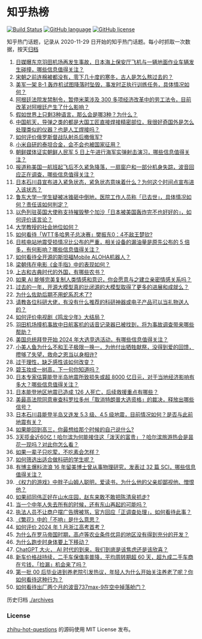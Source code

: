 # 知乎热榜
[![Build Status](https://github.com/ToWeLong/zhihu-hot-questions/workflows/CI/badge.svg)](https://github.com/ToWeLong/zhihu-hot-questions/actions)
[![GitHub language](https://img.shields.io/badge/language-golang-orange.svg)](https://golang.org/)
[![GitHub license](https://img.shields.io/github/license/ToWeLong/zhihu-hot-questions)](https://github.com/ToWeLong/zhihu-hot-questions/blob/main/LICENSE)

知乎热门话题，记录从 2020-11-29 日开始的知乎热门话题。每小时抓取一次数据，按天[归档](./archives)

<!-- BEGIN -->

1. [日媒曝东京羽田机场再发生事故，日本海上保安厅飞机与一辆地面作业车辆发生碰撞，哪些信息值得关注？](https://www.zhihu.com/question/638372908)
1. [宋朝之前连棉被都没有，零下几十度的寒冬，古人是怎么熬过去的？](https://www.zhihu.com/question/637934776)
1. [美军一架 B-1 轰炸机试图降落时坠毁，事发时正执行训练任务，具体情况如何？](https://www.zhihu.com/question/638173238)
1. [阿根廷法院发禁制令，暂停米莱涉及 300 多项经济改革中的劳工法令，目前改革对阿根廷产生了什么影响？](https://www.zhihu.com/question/638179240)
1. [假如世界上只剩3种语言，那么会是哪3种？为什么？](https://www.zhihu.com/question/20209032)
1. [中国航天，导弹之类的都是大国工匠直接焊接精密部位，我很好奇国外是怎么处理类似的仪器？也是人工焊接吗？](https://www.zhihu.com/question/624526537)
1. [如何评价俄罗斯督战队射杀后撤俄军?](https://www.zhihu.com/question/637801267)
1. [小米自研的泰坦合金，会不会也被国家征用？](https://www.zhihu.com/question/637522115)
1. [朝鲜媒体证实朝鲜人民军 5 日上午进行海军实弹射击演习，哪些信息值得关注？](https://www.zhihu.com/question/638216583)
1. [报道称美国一航班起飞后不久紧急降落，一扇窗户和一部分机身失踪，波音回应正在调查，哪些信息值得关注？](https://www.zhihu.com/question/638355271)
1. [日本石川县宣布进入紧急状态，紧急状态意味着什么？为何这个时间点宣布进入该状态？](https://www.zhihu.com/question/638375495)
1. [鲁东大学一学生疑被冰锥砸中倒地，医院工作人员称「已去世」，具体情况如何？责任该如何判定？](https://www.zhihu.com/question/638355600)
1. [以色列驻英国大使称支持摧毁整个加沙「日本被美国轰炸完不也好好的」，如何评价该言论？](https://www.zhihu.com/question/638336701)
1. [大学教授的社会地位如何？](https://www.zhihu.com/question/321176129)
1. [如何看待「WTT多哈男子总决赛」樊振东0：4不敌王楚钦?](https://www.zhihu.com/question/638267561)
1. [日核电站地震受损情况比公布的严重，相关设备的漏油量是原先公布的 5 倍多，有何影响？哪些信息值得关注？](https://www.zhihu.com/question/638357968)
1. [如何看待全开源的斯坦福Mobile ALOHA机器人？](https://www.zhihu.com/question/638294654)
1. [梁朝伟在电影《金手指》中的表现如何？](https://www.zhihu.com/question/637143411)
1. [上古和古典时代的外国，有哪些农书？](https://www.zhihu.com/question/638289670)
1. [如果 AI 能够完美复制人类情感和意识，你会愿意与之建立亲密情感关系吗？](https://www.zhihu.com/question/638178079)
1. [过去的一年，开源大模型真的比闭源的大模型取得了更多的进展和成就么？](https://www.zhihu.com/question/638342075)
1. [为什么佐助后期不用蛇系忍术了?](https://www.zhihu.com/question/611005792)
1. [请教各位科研大佬，有没有什么推荐的科研神器或电子产品可以当礼物送人的？](https://www.zhihu.com/question/637599201)
1. [如何评价电视剧《鸣龙少年》大结局？](https://www.zhihu.com/question/638391357)
1. [羽田机场撞机事故中日航客机的话音记录器已被找到，将为事故调查带来哪些帮助？](https://www.zhihu.com/question/638384012)
1. [美国总统拜登开始 2024 年大选竞选活动，有哪些信息值得关注？](https://www.zhihu.com/question/638298466)
1. [小美人鱼为什么不和王子极限一换一，为他付出牺牲献祭，没得到爱的回馈，攒够了失望，救命之恩当以身相许?](https://www.zhihu.com/question/637905556)
1. [过于理性，缺乏感性该如何改变？](https://www.zhihu.com/question/638081965)
1. [碧玉妆成一树高，下一句你知道吗？](https://www.zhihu.com/question/638141054)
1. [日本专家估算能登半岛地震所致损失或超 8000 亿日元，对于当地经济影响有多大？哪些信息值得关注？](https://www.zhihu.com/question/638357977)
1. [日本能登地区地震已造成 126 人死亡，后续救援重点有哪些？](https://www.zhihu.com/question/638358278)
1. [美最高法院同意审查科罗拉多州「取消特朗普大选资格」的裁决，释放出哪些信号？](https://www.zhihu.com/question/638337996)
1. [日本石川县能登半岛又连发 5.3 级、4.5 级地震，目前情况如何？是否与此前地震有关？](https://www.zhihu.com/question/638300544)
1. [如果能回到高三，你最想给那个时候的自己说什么?](https://www.zhihu.com/question/633489774)
1. [3天揽金近60亿！哈尔滨为何能接住这「泼天的富贵」？哈尔滨旅游热会是昙花一现吗？对此你怎么看？](https://www.zhihu.com/question/638358330)
1. [如果一辈子只吃荤，不吃素会怎样？](https://www.zhihu.com/question/637634220)
1. [如何筛选出适合做科研的学生呢？](https://www.zhihu.com/question/638093236)
1. [有博主爆料流浪 16 年留美博士曾从事物理研究，发表过 32 篇 SCI，哪些信息值得关注？](https://www.zhihu.com/question/638205333)
1. [《权力的游戏》中胖子山姆人聪明，爱读书，为什么他的父亲却鄙视他、憎恨他？](https://www.zhihu.com/question/549467833)
1. [如果祁同伟正好在山水庄园，赵东来敢不敢把陈清泉抓走?](https://www.zhihu.com/question/637603235)
1. [当一个中年人失去所有的时候，还有东山再起的可能吗？](https://www.zhihu.com/question/431766174)
1. [执法人员不让商户摆广告牌被骂，官方回应「正调查处理」，如何看待此事？](https://www.zhihu.com/question/638154544)
1. [《繁花》中的「不响」是什么意思？](https://www.zhihu.com/question/638335135)
1. [如何评价 2024 年 1 月浙江高考首考？](https://www.zhihu.com/question/637868939)
1. [为什么在罗马帝国时期，高卢等农业条件优异的地区没有得到充分的开发？](https://www.zhihu.com/question/637991308)
1. [为什么跑步时身体要上下移动？](https://www.zhihu.com/question/638000338)
1. [ChatGPT 大火， AI 时代的到来，我们到底是该焦虑还是该欣喜？](https://www.zhihu.com/question/638262790)
1. [新车价格战持续，二手车保值率普降，平均周转期超 60 天，超九成二手车商在亏钱，「捡漏」机会来了吗？](https://www.zhihu.com/question/638295345)
1. [第一批 00 后毕业进到养老院引发热议，年轻人为什么开始关注养老了呢？你如何看待这种行为？](https://www.zhihu.com/question/638263208)
1. [如何看待出厂两个月的波音737max-9在空中掉落舱门？](https://www.zhihu.com/question/638335225)

<!-- END -->

历史归档 [./archives](./archives)


### License
[zhihu-hot-questions](https://github.com/towelong/zhihu-hot-questions) 的源码使用 MIT License 发布。